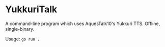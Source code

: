 # YukkuriTalk
A command-line program which uses AquesTalk10's Yukkuri TTS. Offline, single-binary.

Usage: `go run .`